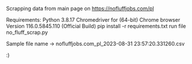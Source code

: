 Scrapping data from main page on https://nofluffjobs.com/pl

Requirements:
Python 3.8.17
Chromedriver for (64-bit) Chrome browser Version 116.0.5845.110 (Official Build)
pip install -r requirements.txt
run file no_fluff_scrap.py

Sample file name -> nofluffjobs.com_pl_2023-08-31 23:57:20.331260.csv

:)